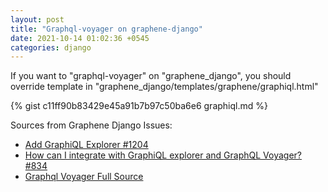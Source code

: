 ```yaml
---
layout: post
title: "Graphql-voyager on graphene-django"
date: 2021-10-14 01:02:36 +0545
categories: django
---
```

If you want to "graphql-voyager" on  "graphene_django", you should override template in "graphene_django/templates/graphene/graphiql.html"

{% gist c11ff90b83429e45a91b7b97c50ba6e6 graphiql.md %}

Sources from Graphene Django Issues:

 - [Add GraphiQL Explorer #1204](https://github.com/graphql-python/graphene-django/issues/1204)
 - [How can I integrate with GraphiQL explorer and GraphQL Voyager?  #834](https://github.com/graphql-python/graphene-django/issues/834)
 - [Graphql Voyager Full Source](https://github.com/APIs-guru/graphql-voyager/blob/master/example/index.html)
